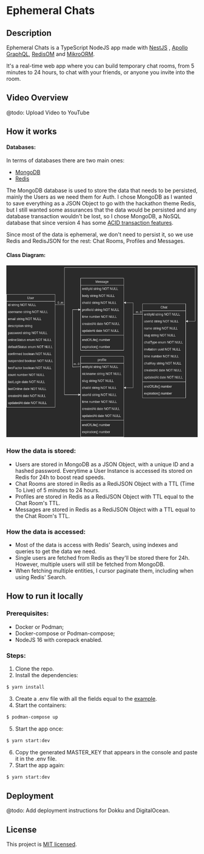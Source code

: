 # Ephemeral Chats

## Description

Ephemeral Chats is a TypeScript NodeJS app made with [NestJS](https://nestjs.com/)
, [Apollo GraphQL](https://www.apollographql.com/docs/apollo-server/), [RedisOM](https://github.com/redis/redis-om-node)
and [MikroORM](https://mikro-orm.io/).

It's a real-time web app where you can build temporary chat rooms, from 5 minutes to 24 hours, to chat with your
friends, or anyone you invite into the room.

## Video Overview

@todo: Upload Video to YouTube

## How it works

#### Databases:

In terms of databases there are two main ones:

- [MongoDB](https://www.mongodb.com/)
- [Redis](https://redis.io/)

The MongoDB database is used to store the data that needs to be persisted, mainly the Users as we need them for Auth. I
chose MongoDB as I wanted to save everything as a JSON Object to go with the hackathon theme Redis, but I still wanted
some assurances that the data would be persisted and any database transaction wouldn't be lost, so I chose MongoDB, a
NoSQL database that since version 4 has
some [ACID transaction features](https://www.mongodb.com/basics/acid-transactions).

Since most of the data is ephemeral, we don't need to persist it, so we use Redis and RedisJSON for the rest: Chat
Rooms, Profiles and Messages.

#### Class Diagram:

[![Class Diagram](class-diagram.jpg)](class-diagram.drawio)

### How the data is stored:

- Users are stored in MongoDB as a JSON Object, with a unique ID and a hashed password. Everytime a User Instance is
  accessed its stored on Redis for 24h to boost read speeds.
- Chat Rooms are stored in Redis as a RediJSON Object with a TTL (Time To Live) of 5 minutes to 24 hours.
- Profiles are stored in Redis as a RediJSON Object with TTL equal to the Chat Room's TTL.
- Messages are stored in Redis as a RediJSON Object with a TTL equal to the Chat Room's TTL.

### How the data is accessed:

- Most of the data is access with Redis' Search, using indexes and queries to get the data we need.
- Single users are fetched from Redis as they'll be stored there for 24h. However, multiple users will still be fetched
  from MongoDB.
- When fetching multiple entities, I cursor paginate them, including when using Redis' Search.

## How to run it locally

### Prerequisites:

- Docker or Podman;
- Docker-compose or Podman-compose;
- NodeJS 16 with corepack enabled.

### Steps:

1. Clone the repo.
2. Install the dependencies:

```bash
$ yarn install
```

3. Create a .env file with all the fields equal to the [example](.env.example).
4. Start the containers:

```bash
$ podman-compose up
```

5. Start the app once:

```bash
$ yarn start:dev
```

6. Copy the generated MASTER_KEY that appears in the console and paste it in the .env file.
7. Start the app again:

```bash
$ yarn start:dev
```

## Deployment

@todo: Add deployment instructions for Dokku and DigitalOcean.

## License

This project is [MIT licensed](LICENSE).
